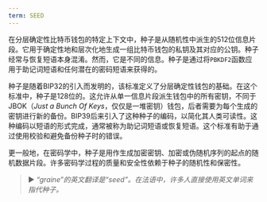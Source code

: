 ```yaml
---
term: SEED
---
```


在分层确定性比特币钱包的特定上下文中，种子是从随机性中派生的512位信息片段。它用于确定性地和层次化地生成一组比特币钱包的私钥及其对应的公钥。种子经常与恢复短语本身混淆。然而，它是不同的信息。种子是通过将`PBKDF2`函数应用于助记词短语和任何潜在的密码短语来获得的。

种子是随着BIP32的引入而发明的，该标准定义了分层确定性钱包的基础。在这个标准中，种子是128位的。这允许从单一信息片段派生钱包中的所有密钥，不同于JBOK（*Just a Bunch Of Keys*，仅仅是一堆密钥）钱包，后者需要为每个生成的密钥进行新的备份。BIP39后来引入了这种种子的编码，以简化其人类可读性。这种编码以短语的形式完成，通常被称为助记词短语或恢复短语。这个标准有助于通过使用校验和避免备份种子时的错误。

更一般地，在密码学中，种子是用作生成加密密钥、加密或伪随机序列的起点的随机数据片段。许多密码学过程的质量和安全性依赖于种子的随机性和保密性。

> ► *“graine”的英文翻译是“seed”。在法语中，许多人直接使用英文单词来指代种子。*